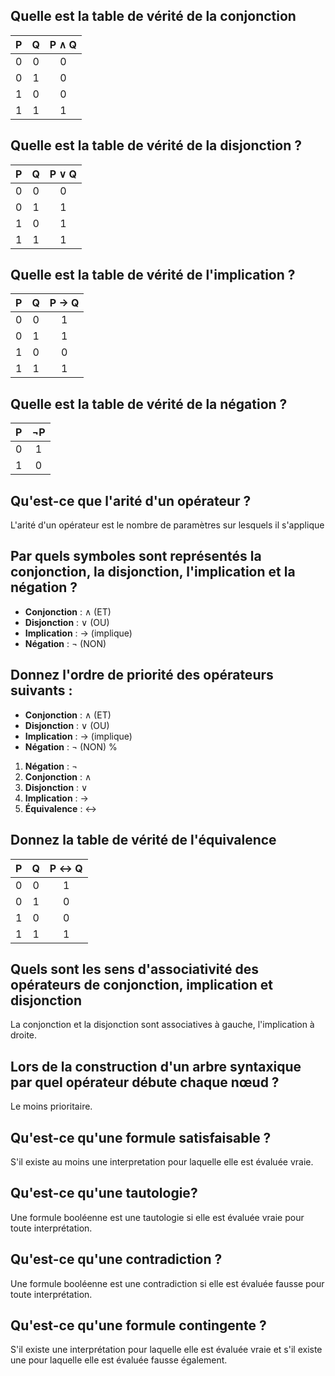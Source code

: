 ## Quelle est la table de vérité de la conjonction
| P   | Q   | P ∧ Q |
|:-----:|:-----:|:-------:|
|  0  |  0  |   0   |
|  0  |  1  |   0   |
|  1  |  0  |   0   |
|  1  |  1  |   1   |

## Quelle est la table de vérité de la disjonction ?
| P   | Q   | P ∨ Q |
|:-----:|:-----:|:-------:|
|  0  |  0  |   0   |
|  0  |  1  |   1   |
|  1  |  0  |   1   |
|  1  |  1  |   1   |

## Quelle est la table de vérité de l'implication ?
| P   | Q   | P → Q |
|:-----:|:-----:|:-------:|
|  0  |  0  |   1   |
|  0  |  1  |   1   |
|  1  |  0  |   0   |
|  1  |  1  |   1   |

## Quelle est la table de vérité de la négation ?
| P   | ¬P  |
|:-----:|:-----:|
|  0  |  1  |
|  1  |  0  |

## Qu'est-ce que l'arité d'un opérateur ?
L'arité d'un opérateur est le nombre de paramètres sur lesquels il s'applique

## Par quels symboles sont représentés la conjonction, la disjonction, l'implication et la négation ?
- **Conjonction** : ∧ (ET)
- **Disjonction** : ∨ (OU)
- **Implication** : → (implique)
- **Négation** : ¬ (NON)

## Donnez l'ordre de priorité des opérateurs suivants :
- **Conjonction** : ∧ (ET)
- **Disjonction** : ∨ (OU)
- **Implication** : → (implique)
- **Négation** : ¬ (NON)
%
1. **Négation** : ¬
2. **Conjonction** : ∧
3. **Disjonction** : ∨
4. **Implication** : →
5. **Équivalence** : ↔

## Donnez la table de vérité de l'équivalence
| P   | Q   | P ↔ Q |
|:-----:|:-----:|:-------:|
|  0  |  0  |   1   |
|  0  |  1  |   0   |
|  1  |  0  |   0   |
|  1  |  1  |   1   |

## Quels sont les sens d'associativité des opérateurs de conjonction, implication et disjonction
La conjonction et la disjonction sont associatives à gauche, l'implication à droite.

## Lors de la construction d'un arbre syntaxique par quel opérateur débute chaque nœud ?
Le moins prioritaire.

## Qu'est-ce qu'une formule satisfaisable ?
S'il existe au moins une interpretation pour laquelle elle est évaluée vraie.

## Qu'est-ce qu'une tautologie?
Une formule booléenne est une tautologie si elle est évaluée vraie pour toute interprétation.

## Qu'est-ce qu'une contradiction ?
Une formule booléenne est une contradiction si elle est évaluée fausse pour toute interprétation.

## Qu'est-ce qu'une formule contingente ?
S'il existe une interprétation pour laquelle elle est évaluée vraie et s'il existe une pour laquelle elle est évaluée fausse également.
